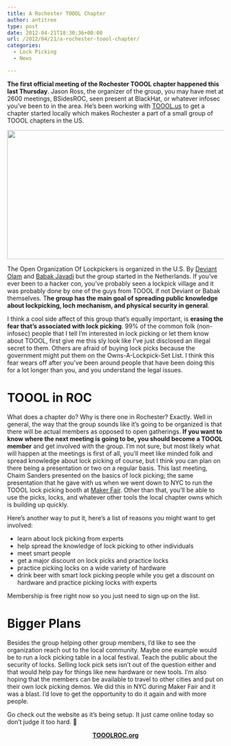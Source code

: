 ```yaml
---
title: A Rochester TOOOL Chapter
author: antitree
type: post
date: 2012-04-21T18:30:36+00:00
url: /2012/04/21/a-rochester-toool-chapter/
categories:
  - Lock Picking
  - News

---
```

**The first official meeting of the Rochester TOOOL chapter happened this last Thursday**. Jason Ross, the organizer of the group, you may have met at 2600 meetings, BSidesROC, seen present at BlackHat, or whatever infosec you&#8217;ve been to in the area. He&#8217;s been working with [TOOOL.us][1] to get a chapter started locally which makes Rochester a part of a small group of TOOOL chapters in the US.

[<img class="aligncenter size-full wp-image-213" title="usa_map" src="http://www.antitree.com/wp-content/uploads/2012/04/usa_map.png" alt="" width="600" height="300" srcset="https://www.antitree.com/wp-content/uploads/2012/04/usa_map.png 600w, https://www.antitree.com/wp-content/uploads/2012/04/usa_map-300x150.png 300w" sizes="(max-width: 600px) 100vw, 600px" />][2]

The Open Organization Of Lockpickers is organized in the U.S. By [Deviant Olam][3] and [Babak Javadi][4] but the group started in the Netherlands. If you&#8217;ve ever been to a hacker con, you&#8217;ve probably seen a lockpick village and it was probably done by one of the guys from TOOOL if not Deviant or Babak themselves. T**he group has the main goal of spreading public knowledge about lockpicking, loch mechanism, and physical security in general**.

I think a cool side affect of this group that&#8217;s equally important, is **erasing the fear that&#8217;s associated with lock picking**. 99% of the common folk (non-infosec) people that I tell I&#8217;m interested in lock picking or let them know about TOOOL, first give me this sly look like I&#8217;ve just disclosed an illegal secret to them. Others are afraid of buying lock picks because the government might put them on the Owns-A-Lockpick-Set List. I think this fear wears off after you&#8217;ve been around people that have been doing this for a lot longer than you, and you understand the legal issues.

# TOOOL in ROC

What does a chapter do? Why is there one in Rochester? Exactly. Well in general, the way that the group sounds like it&#8217;s going to be organized is that there will be actual members as opposed to open gatherings. **If you want to know where the next meeting is going to be, you should become a TOOOL member** and get involved with the group. I&#8217;m not sure, but most likely what will happen at the meetings is first of all, you&#8217;ll meet like minded folk and spread knowledge about lock picking of course, but I think you can plan on there being a presentation or two on a regular basis. This last meeting, Chaim Sanders presented on the basics of lock picking; the same presentation that he gave with us when we went down to NYC to run the TOOOL lock picking booth at [Maker Fair][5]. Other than that, you&#8217;ll be able to use the picks, locks, and whatever other tools the local chapter owns which is building up quickly.

Here&#8217;s another way to put it, here&#8217;s a list of reasons you might want to get involved:

  * learn about lock picking from experts
  * help spread the knowledge of lock picking to other individuals
  * meet smart people
  * get a major discount on lock picks and practice locks
  * practice picking locks on a wide variety of hardware
  * drink beer with smart lock picking people while you get a discount on hardware and practice picking locks with experts

Membership is free right now so you just need to sign up on the list.

# Bigger Plans

Besides the group helping other group members, I&#8217;d like to see the organization reach out to the local community. Maybe one example would be to run a lock picking table in a local festival. Teach the public about the security of locks. Selling lock pick sets isn&#8217;t out of the question either and that would help pay for things like new hardware or new tools. I&#8217;m also hoping that the members can be available to travel to other cities and put on their own lock picking demos. We did this in NYC during Maker Fair and it was a blast. I&#8217;d love to get the opportunity to do it again and with more people.

Go check out the website as it&#8217;s being setup. It just came online today so don&#8217;t judge it too hard. 🙂

<p style="text-align: center;">
  <strong><a href="http://www.tooolroc.org">TOOOLROC.org</a></strong>
</p>

 [1]: http://www.toool.us
 [2]: http://www.antitree.com/wp-content/uploads/2012/04/usa_map.png
 [3]: http://www.deviating.net
 [4]: @babakjavadi
 [5]: http://makerfaire.com/